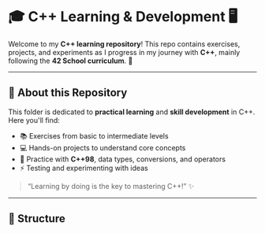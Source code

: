 # 🎓 C++ Learning & Development 🖥️

Welcome to my **C++ learning repository**! This repo contains exercises, projects, and experiments as I progress in my journey with **C++**, mainly following the **42 School curriculum**. 🚀

---

## 🌟 About this Repository

This folder is dedicated to **practical learning** and **skill development** in C++.  
Here you'll find:

- 📚 Exercises from basic to intermediate levels  
- 💻 Hands-on projects to understand core concepts  
- 🔧 Practice with **C++98**, data types, conversions, and operators  
- ⚡ Testing and experimenting with ideas  

> “Learning by doing is the key to mastering C++!” ✨

---

## 📂 Structure
